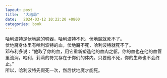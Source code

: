 ```yaml
---
layout: post
title:  "大结局"
date:   2024-03-12 10:22:20 +0800
categories: book
---
```

哈利波特是伏地魔的魂器，哈利波特不死，伏地魔就死不了。  
伏地魔身体里有哈利波特的血，伏地魔不死，哈利波特就死不了。  
邓布利多说：“他取了你的血，用它重新塑造他的血肉之躯。你的血也在他的血管里流淌，哈利，莉莉的符咒存在于你们的体内。只要他不死，你的生命也不会终止。”  
所以，哈利波特先假死一次，然后伏地魔才能死。




